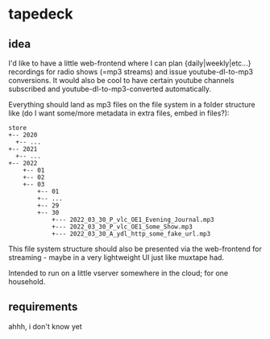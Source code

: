 # tapedeck

## idea

I'd like to have a little web-frontend where I can plan {daily|weekly|etc...} recordings for radio shows (=mp3 streams) and issue youtube-dl-to-mp3 conversions. It would also be cool to have certain youtube channels subscribed and youtube-dl-to-mp3-converted automatically. 

Everything should land as mp3 files on the file system in a folder structure like (do I want some/more metadata in extra files, embed in files?):

```
store
+-- 2020
  +-- ...
+-- 2021
  +-- ...
+-- 2022
    +-- 01
    +-- 02
    +-- 03
        +-- 01
        +-- ...
        +-- 29
        +-- 30
            +--- 2022_03_30_P_vlc_OE1_Evening_Journal.mp3
            +--- 2022_03_30_P_vlc_OE1_Some_Show.mp3
            +--- 2022_03_30_A_ydl_http_some_fake_url.mp3
```

This file system structure should also be presented via the web-frontend for streaming - maybe in a very lightweight UI just like muxtape had.

Intended to run on a little vserver somewhere in the cloud; for one household.

## requirements

ahhh, i don't know yet

